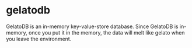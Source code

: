 # gelatodb

GelatoDB is an in-memory key-value-store database.
Since GelatoDB is in-memory, once you put it in the memory, the data will melt like gelato when you leave the environment.
